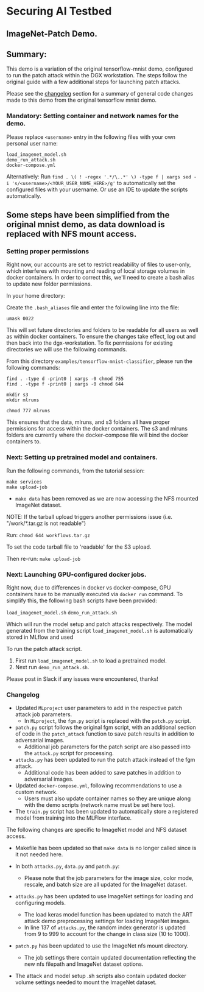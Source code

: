 # Securing AI Testbed
## ImageNet-Patch Demo.

## Summary:

This demo is a variation of the original tensorflow-mnist demo, configured to run the patch attack within the DGX workstation.
The steps follow the original guide with a few additional steps for launching patch attacks.

Please see the [changelog](#changelog) section for a summary of general code changes made to this demo from the original tensorflow mnist demo.


### Mandatory: Setting container and network names for the demo.

Please replace `<username>` entry in the following files with your own personal user name:

```
load_imagenet_model.sh
demo_run_attack.sh
docker-compose.yml
```

Alternatively: Run `find . \( ! -regex '.*/\..*' \) -type f | xargs sed -i 's/<username>/<YOUR_USER_NAME_HERE>/g'` to
automatically set the configured files with your username. Or use an IDE to update the scripts automatically.

## Some steps have been simplified from the original mnist demo, as data download is replaced with NFS mount access.

### Setting proper permissions

Right now, our accounts are set to restrict readability of files to user-only, which interferes with mounting and
reading of local storage volumes in docker containers. In order to correct this, we'll need to create
a bash alias to update new folder permissions.

In your home directory:

Create the  `.bash_aliases` file and enter the following line into the file:

`umask 0022`

This will set future directories and folders to be readable for all users as well as within docker containers.
To ensure the changes take effect, log out and then back into the dgx-workstation.
To fix permissions for existing directories we will use the following commands.


From this directory `examples/tensorflow-mnist-classifier`, please run the following commands:

```
find . -type d -print0 | xargs -0 chmod 755
find . -type f -print0 | xargs -0 chmod 644

mkdir s3
mkdir mlruns

chmod 777 mlruns

```

This ensures that the data, mlruns, and s3 folders all have proper permissions for access within the docker containers.
The s3 and mlruns folders are currently where the docker-compose file will bind the docker containers to.

### Next: Setting up pretrained model and containers.

Run the following commands, from the tutorial session:


```
make services
make upload-job

```

* `make data` has been removed as we are now accessing the NFS mounted ImageNet dataset.

NOTE: If the tarball upload triggers another permissions issue (i.e. "/work/*.tar.gz is not readable")

Run: `chmod 644 workflows.tar.gz`

To set the code tarball file to 'readable' for the S3 upload.

Then re-run: `make upload-job`

### Next: Launching GPU-configured docker jobs.

Right now, due to differences in docker vs docker-compose, GPU containers have to be manually executed via `docker run`
command. To simplify this, the following bash scripts have been provided:

`load_imagenet_model.sh`
`demo_run_attack.sh`

Which will run the model setup and patch attacks respectively. The model
generated from the training script `load_imagenet_model.sh` is automatically stored in MLflow and used 

To run the patch attack script.
1. First run `load_imagenet_model.sh` to load a pretrained model.
5. Next run `demo_run_attack.sh`.


Please post in Slack if any issues were encountered, thanks!

### Changelog
 - Updated `MLproject` user parameters to add in the respective patch attack job parameters.
     - In `MLproject`, the `fgm.py` script is replaced with the `patch.py` script.
 - `patch.py` script follows the original fgm script, with an additional section of code in the `patch_attack` function to save patch results in addition to adversarial images.
    - Additional job parameters for the patch script are also passed into the `attack.py` script for processing.
 - `attacks.py` has been updated to run the patch attack instead of the fgm attack.
    - Additional code has been added to save patches in addition to adversarial images.
 - Updated `docker-compose.yml`, following recommendations to use a custom network.
    - Users must also update container names so they are unique along with the demo scripts (network name must be set here too).
 - The `train.py` script has been updated to automatically store a registered model from training into the MLFlow interface.

The following changes are specific to ImageNet model and NFS dataset access.
 - Makefile has been updated so that `make data` is no longer called since is it not needed here.

 - In both `attacks.py`, `data.py` and `patch.py`:
    - Please note that the job parameters for the image size, color mode, rescale, and batch size are all updated for the ImageNet dataset.

  - `attacks.py` has been updated to use ImageNet settings for loading and configuring models.
    - The load keras model function has been updated to match the ART attack demo preprocessing settings for loading ImageNet images.
    - In line 137 of `attacks.py`, the random index generator is updated from 9 to 999 to account for the change in class size (10 to 1000).

 - `patch.py` has been updated to use the ImageNet nfs mount directory.
    - The job settings there contain updated documentation reflecting the new nfs filepath and ImageNet dataset options.
 - The attack and model setup .sh scripts also contain updated docker volume settings needed to mount the ImageNet dataset.

